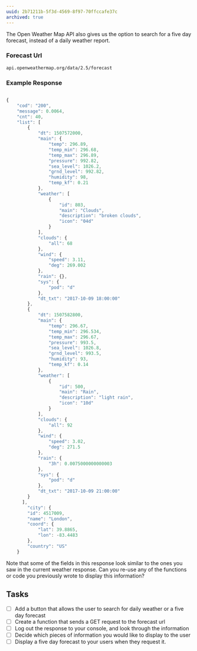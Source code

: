 ```yaml
---
uuid: 2b71211b-5f3d-4569-8f97-70ffccafe37c
archived: true
---
```


The Open Weather Map API also gives us the option to search for a five day forecast, instead of a daily weather report.


### Forecast Url
`api.openweathermap.org/data/2.5/forecast`


### Example Response

```javascript

{
    "cod": "200",
    "message": 0.0064,
    "cnt": 40,
    "list": [
        {
            "dt": 1507572000,
            "main": {
                "temp": 296.89,
                "temp_min": 296.68,
                "temp_max": 296.89,
                "pressure": 992.82,
                "sea_level": 1026.2,
                "grnd_level": 992.82,
                "humidity": 98,
                "temp_kf": 0.21
            },
            "weather": [
                {
                    "id": 803,
                    "main": "Clouds",
                    "description": "broken clouds",
                    "icon": "04d"
                }
            ],
            "clouds": {
                "all": 68
            },
            "wind": {
                "speed": 3.11,
                "deg": 269.002
            },
            "rain": {},
            "sys": {
                "pod": "d"
            },
            "dt_txt": "2017-10-09 18:00:00"
        },
        {
            "dt": 1507582800,
            "main": {
                "temp": 296.67,
                "temp_min": 296.534,
                "temp_max": 296.67,
                "pressure": 993.5,
                "sea_level": 1026.8,
                "grnd_level": 993.5,
                "humidity": 93,
                "temp_kf": 0.14
            },
            "weather": [
                {
                    "id": 500,
                    "main": "Rain",
                    "description": "light rain",
                    "icon": "10d"
                }
            ],
            "clouds": {
                "all": 92
            },
            "wind": {
                "speed": 3.02,
                "deg": 271.5
            },
            "rain": {
                "3h": 0.0075000000000003
            },
            "sys": {
                "pod": "d"
            },
            "dt_txt": "2017-10-09 21:00:00"
        }
      ],
        "city": {
        "id": 4517009,
        "name": "London",
        "coord": {
            "lat": 39.8865,
            "lon": -83.4483
        },
        "country": "US"
    }
```

Note that some of the fields in this response look similar to the ones you saw in the current weather response. Can you re-use any of the functions or code you previously wrote to display this information?

## Tasks

- [ ] Add a button that allows the user to search for daily weather or a five day forecast
- [ ] Create a function that sends a GET request to the forecast url
- [ ] Log out the response to your console, and look through the information
- [ ] Decide which pieces of information you would like to display to the user
- [ ] Display a five day forecast to your users when they request it.
